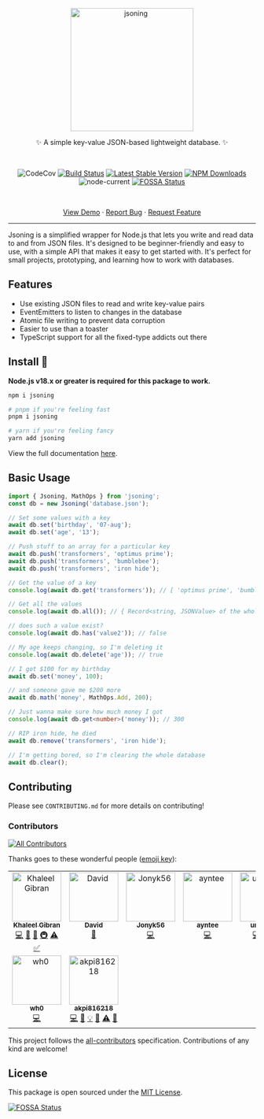 <div align="center">

<img src="https://raw.githubusercontent.com/khalby786/jsoning/master/media/jsoning.svg" alt="jsoning" width="250px">

✨ A simple key-value JSON-based lightweight database. ✨

<br />

![CodeCov](https://codecov.io/gh/khalby786/jsoning/branch/master/graph/badge.svg)
[![Build Status](https://travis-ci.org/khalby786/jsoning.svg?branch=master)](https://travis-ci.org/khalby786/jsoning)
[![Latest Stable Version](https://img.shields.io/npm/v/jsoning.svg)](https://www.npmjs.com/package/jsoning)
[![NPM Downloads](https://img.shields.io/npm/dm/jsoning.svg)](https://www.npmjs.com/package/jsoning)
![node-current](https://img.shields.io/node/v/jsoning)
[![FOSSA Status](https://app.fossa.com/api/projects/git%2Bgithub.com%2Fkhalby786%2Fjsoning.svg?type=shield)](https://app.fossa.com/projects/git%2Bgithub.com%2Fkhalby786%2Fjsoning?ref=badge_shield)

<br />

[View Demo](https://glitch.com/edit/#!/jsoning) · [Report Bug](https://github.com/khalby786/jsoning/issues) · [Request Feature](https://github.com/khalby786/jsoning/issues)

</div>

---

Jsoning is a simplified wrapper for Node.js that lets you write and read data to and from JSON files. It's designed to be beginner-friendly and easy to use, with a simple API that makes it easy to get started with. It's perfect for small projects, prototyping, and learning how to work with databases.


## Features

- Use existing JSON files to read and write key-value pairs
- EventEmitters to listen to changes in the database
- Atomic file writing to prevent data corruption
- Easier to use than a toaster
- TypeScript support for all the fixed-type addicts out there

## Install 💾

**Node.js v18.x or greater is required for this package to work.**

```bash
npm i jsoning

# pnpm if you're feeling fast
pnpm i jsoning

# yarn if you're feeling fancy
yarn add jsoning
```

View the full documentation [here](https://jsoning.js.org/).

## Basic Usage 

```ts
import { Jsoning, MathOps } from 'jsoning';
const db = new Jsoning('database.json');

// Set some values with a key
await db.set('birthday', '07-aug');
await db.set('age', '13');

// Push stuff to an array for a particular key
await db.push('transformers', 'optimus prime');
await db.push('transformers', 'bumblebee');
await db.push('transformers', 'iron hide');

// Get the value of a key
console.log(await db.get('transformers')); // [ 'optimus prime', 'bumblebee', 'iron hide' ]

// Get all the values
console.log(await db.all()); // { Record<string, JSONValue> of the whole database contents }

// does such a value exist?
console.log(await db.has('value2')); // false

// My age keeps changing, so I'm deleting it
console.log(await db.delete('age')); // true

// I got $100 for my birthday
await db.set('money', 100);

// and someone gave me $200 more
await db.math('money', MathOps.Add, 200);

// Just wanna make sure how much money I got
console.log(await db.get<number>('money')); // 300

// RIP iron hide, he died
await db.remove('transformers', 'iron hide');

// I'm getting bored, so I'm clearing the whole database
await db.clear();
```

## Contributing

Please see `CONTRIBUTING.md` for more details on contributing!

### Contributors

<!-- ALL-CONTRIBUTORS-BADGE:START - Do not remove or modify this section -->
[![All Contributors](https://img.shields.io/badge/all_contributors-9-orange.svg?style=flat-square)](#contributors-)
<!-- ALL-CONTRIBUTORS-BADGE:END -->

Thanks goes to these wonderful people ([emoji key](https://allcontributors.org/docs/en/emoji-key)):

<!-- ALL-CONTRIBUTORS-LIST:START - Do not remove or modify this section -->
<!-- prettier-ignore-start -->
<!-- markdownlint-disable -->
<table>
  <tbody>
    <tr>
      <td align="center" valign="top" width="14.28%"><a href="https://github.com/khalby786"><img src="https://avatars.githubusercontent.com/u/38468163?v=4?s=100" width="100px;" alt="Khaleel Gibran"/><br /><sub><b>Khaleel Gibran</b></sub></a><br /><a href="https://github.com/khalby786/jsoning/commits?author=khalby786" title="Code">💻</a> <a href="https://github.com/khalby786/jsoning/commits?author=khalby786" title="Documentation">📖</a> <a href="#design-khalby786" title="Design">🎨</a> <a href="#infra-khalby786" title="Infrastructure (Hosting, Build-Tools, etc)">🚇</a> <a href="https://github.com/khalby786/jsoning/commits?author=khalby786" title="Tests">⚠️</a> <a href="#tutorial-khalby786" title="Tutorials">✅</a></td>
      <td align="center" valign="top" width="14.28%"><a href="https://aboutdavid.me/"><img src="https://avatars.githubusercontent.com/u/62346025?v=4?s=100" width="100px;" alt="David"/><br /><sub><b>David</b></sub></a><br /><a href="https://github.com/khalby786/jsoning/commits?author=aboutDavid" title="Documentation">📖</a></td>
      <td align="center" valign="top" width="14.28%"><a href="https://github.com/Jonyk56"><img src="https://avatars.githubusercontent.com/u/44901605?v=4?s=100" width="100px;" alt="Jonyk56"/><br /><sub><b>Jonyk56</b></sub></a><br /><a href="https://github.com/khalby786/jsoning/commits?author=Jonyk56" title="Code">💻</a></td>
      <td align="center" valign="top" width="14.28%"><a href="https://github.com/ayntee"><img src="https://avatars.githubusercontent.com/u/34645569?v=4?s=100" width="100px;" alt="ayntee"/><br /><sub><b>ayntee</b></sub></a><br /><a href="https://github.com/khalby786/jsoning/commits?author=ayntee" title="Code">💻</a></td>
      <td align="center" valign="top" width="14.28%"><a href="https://xetha-bot.me/"><img src="https://avatars.githubusercontent.com/u/46276781?v=4?s=100" width="100px;" alt="undefine"/><br /><sub><b>undefine</b></sub></a><br /><a href="https://github.com/khalby786/jsoning/commits?author=oadpoaw" title="Code">💻</a> <a href="https://github.com/khalby786/jsoning/issues?q=author%3Aoadpoaw" title="Bug reports">🐛</a> <a href="#security-oadpoaw" title="Security">🛡️</a></td>
      <td align="center" valign="top" width="14.28%"><a href="https://github.com/adi-g15"><img src="https://avatars.githubusercontent.com/u/37269665?v=4?s=100" width="100px;" alt="Aditya Gupta"/><br /><sub><b>Aditya Gupta</b></sub></a><br /><a href="https://github.com/khalby786/jsoning/commits?author=adi-g15" title="Code">💻</a></td>
      <td align="center" valign="top" width="14.28%"><a href="http://www.creativepragmatics.com"><img src="https://avatars.githubusercontent.com/u/142797?v=4?s=100" width="100px;" alt="Manuel Maly"/><br /><sub><b>Manuel Maly</b></sub></a><br /><a href="https://github.com/khalby786/jsoning/commits?author=manmal" title="Code">💻</a> <a href="https://github.com/khalby786/jsoning/issues?q=author%3Amanmal" title="Bug reports">🐛</a></td>
    </tr>
    <tr>
      <td align="center" valign="top" width="14.28%"><a href="https://wh0.github.io/"><img src="https://avatars.githubusercontent.com/u/382796?v=4?s=100" width="100px;" alt="wh0"/><br /><sub><b>wh0</b></sub></a><br /><a href="https://github.com/khalby786/jsoning/commits?author=wh0" title="Code">💻</a></td>
      <td align="center" valign="top" width="14.28%"><a href="https://akpi.is-a.dev/"><img src="https://avatars.githubusercontent.com/u/111009970?v=4?s=100" width="100px;" alt="akpi816218"/><br /><sub><b>akpi816218</b></sub></a><br /><a href="https://github.com/khalby786/jsoning/commits?author=akpi816218" title="Code">💻</a> <a href="https://github.com/khalby786/jsoning/commits?author=akpi816218" title="Documentation">📖</a> <a href="#example-akpi816218" title="Examples">💡</a> <a href="#maintenance-akpi816218" title="Maintenance">🚧</a> <a href="https://github.com/khalby786/jsoning/commits?author=akpi816218" title="Tests">⚠️</a> <a href="#tool-akpi816218" title="Tools">🔧</a></td>
    </tr>
  </tbody>
</table>

<!-- markdownlint-restore -->
<!-- prettier-ignore-end -->

<!-- ALL-CONTRIBUTORS-LIST:END -->

This project follows the [all-contributors](https://allcontributors.org) specification.
Contributions of any kind are welcome!

## License

This package is open sourced under the [MIT License](https://github.com/khalby786/jsoning/blob/master/LICENSE.md).

[![FOSSA Status](https://app.fossa.com/api/projects/git%2Bgithub.com%2Fkhalby786%2Fjsoning.svg?type=small)](https://app.fossa.com/projects/git%2Bgithub.com%2Fkhalby786%2Fjsoning?ref=badge_large)
